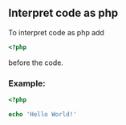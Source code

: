 ## Interpret code as php

To interpret code as php add

```php
<?php
```

before the code.

### Example:

```php
<?php

echo 'Hello World!'

```
